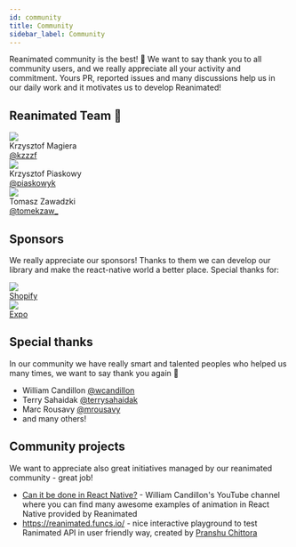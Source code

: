 ```yaml
---
id: community
title: Community
sidebar_label: Community
---
```


Reanimated community is the best! 🎉  We want to say thank you to all community users, and we really appreciate all your activity and commitment. Yours PR, reported issues and many discussions help us in our daily work and it motivates us to develop Reanimated!

## Reanimated Team 🚀
<div class="community-holder-container">

  <div class="community-holder-container-item">
    <div class="community-imageHolder">
      <img src="https://ca.slack-edge.com/T03Q9AMJJ-U0F40CATS-d0a2e7559a1b-512" />
    </div>
    <div>Krzysztof Magiera</div>
    <a href="https://twitter.com/kzzzf">@kzzzf</a>
  </div>

  <div class="community-holder-container-item">
    <div class="community-imageHolder">
      <img src="https://ca.slack-edge.com/T03Q9AMJJ-U01029QHCDB-79dd9904eb93-512" />
    </div>
    <div>Krzysztof Piaskowy</div>
    <a href="https://twitter.com/piaskowyk">@piaskowyk</a>
  </div>

  <div class="community-holder-container-item">
    <div class="community-imageHolder">
      <img src="https://ca.slack-edge.com/T03Q9AMJJ-U01GDBF9M9D-54f024a4c134-512" />
    </div>
    <div>Tomasz Zawadzki</div>
    <a href="https://twitter.com/tomekzaw_">@tomekzaw_</a>
  </div>

</div>

## Sponsors
We really appreciate our sponsors! Thanks to them we can develop our library and make the react-native world a better place. Special thanks for:
<div class="community-holder-container">

  <div class="community-holder-container-item">
    <a href="https://www.shopify.com/">
      <div class="community-imageHolder">
        <img src="https://avatars1.githubusercontent.com/u/8085?v=3&s=100" />
      </div>
      <div>Shopify</div>
    </a>
  </div>

  <div class="community-holder-container-item">
    <a href="https://expo.dev">
    <div class="community-imageHolder">
      <img src="https://avatars2.githubusercontent.com/u/12504344?v=3&s=100" />
    </div>
    <div>Expo</div>
    </a>
  </div>

</div>

## Special thanks
In our community we have really smart and talented peoples who helped us many times, we want to say thank you again 🙌
- William Candillon <a href="https://twitter.com/wcandillon">@wcandillon</a>
- Terry Sahaidak <a href="https://twitter.com/terrysahaidak">@terrysahaidak</a>
- Marc Rousavy <a href="https://twitter.com/mrousavy">@mrousavy</a>
- and many others!

## Community projects
We want to appreciate also great initiatives managed by our reanimated community - great job!
- [Can it be done in React Native?](https://www.youtube.com/user/wcandill) - William Candillon's YouTube channel where you can find many awesome examples of animation in React Native provided by Reanimated
- https://reanimated.funcs.io/ - nice interactive playground to test Ranimated API in user friendly way, created by [Pranshu Chittora](https://github.com/pranshuchittora)
